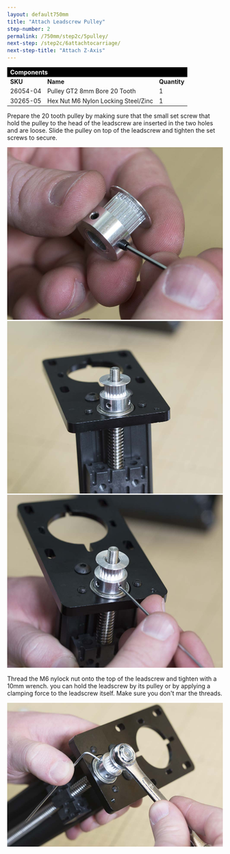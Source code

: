 ```yaml
---
layout: default750mm
title: "Attach Leadscrew Pulley"
step-number: 2
permalink: /750mm/step2c/5pulley/
next-step: /step2c/6attachtocarriage/
next-step-title: "Attach Z-Axis"
---
```


<table>
<tr><td style="color:#fff;background: #000;" colspan="3"><b>Components</b></td></tr>
	<tr>
		<td><b>SKU</b></td>
		<td><b>Name</b></td>
		<td><b>Quantity</b></td>
	</tr>
<tr>
<td>26054-04</td>
<td>Pulley GT2 8mm Bore 20 Tooth</td>
<td>1</td>
</tr>
<tr>
<td>30265-05</td>
<td>Hex Nut M6 Nylon Locking Steel/Zinc</td>
<td>1</td>
</tr>

</table>

Prepare the 20 tooth pulley by making sure that the small set screw that hold the pulley to the head of the leadscrew are inserted in the two holes and are loose. Slide the pulley on top of the leadscrew and tighten the set screws to secure.

<img src="../../step2/photo/jpfs_DSC2696.jpg">
<img src="../../step2/photo/jpfs_DSC2701.jpg">
<img src="../../step2/photo/jpfs_DSC2704.jpg">

Thread the M6 nylock nut onto the top of the leadscrew and tighten with a 10mm wrench. you can hold the leadscrew by its pulley or by applying a clamping force to the leadscrew itself. Make sure you don't mar the threads.

<img src="../../step2/photo/jpfs_DSC2705.jpg">


